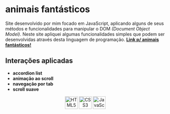 # animais fantásticos

Site desenvolvido por mim focado em JavaScript, aplicando alguns de seus métodos e funcionalidades para manipular o DOM _(Document Object Model)_. Neste site apliquei algumas funcionalidades simples que podem ser desenvolvidas através desta linguagem de programação.
**[Link p/ animais fantásticos!](https://pedrohenriquesampaionovaes.github.io/animais-fantasticos/)**

## Interações aplicadas

- **accordion list**
- **animação ao scroll**
- **navegação por tab**
- **scroll suave**

<div align="center"> 
  <img src="https://user-images.githubusercontent.com/92189897/153770075-756e9360-7158-4c20-b0a9-ca9d3aa4d4cd.svg" width="40px" title="HTML5">
  <img src="https://user-images.githubusercontent.com/92189897/153770073-66454a23-e61c-4639-a524-ccfce50448b0.svg" width="40px" title="CSS3">
  <img src="https://user-images.githubusercontent.com/92189897/153770077-a55a55f0-5949-449b-a5cc-cbe6e1c24c49.svg" width="40px" title="JavaScript">
</div>
